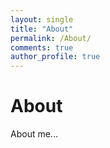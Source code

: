```yaml
---
layout: single
title: "About"
permalink: /About/
comments: true
author_profile: true
---
```


# About

About me...
